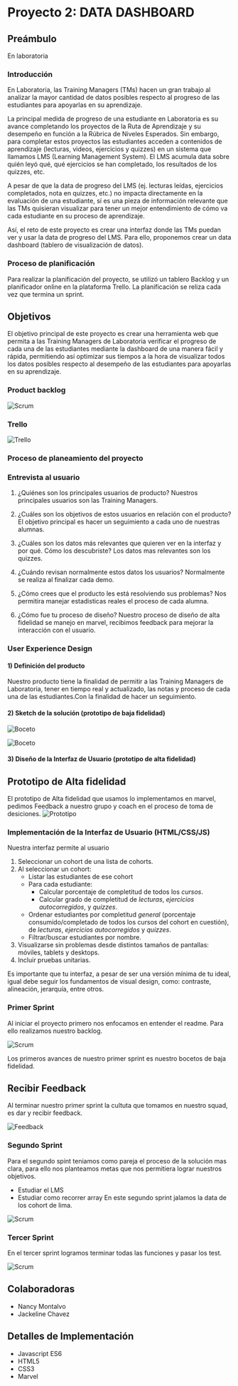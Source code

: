 
# Proyecto 2: DATA DASHBOARD

## Preámbulo
En laboratoria 

### Introducción
En Laboratoria, las Training Managers (TMs) hacen un gran trabajo al analizar la mayor cantidad de datos posibles respecto al progreso de las estudiantes para apoyarlas en su aprendizaje.

La principal medida de progreso de una estudiante en Laboratoria es su avance completando los proyectos de la Ruta de Aprendizaje y su desempeño en función a la Rúbrica de Niveles Esperados. Sin embargo, para completar estos proyectos las estudiantes acceden a contenidos de aprendizaje (lecturas, videos, ejercicios y quizzes) en un sistema que llamamos LMS (Learning Management System). El LMS acumula data sobre quién leyó qué, qué ejercicios se han completado, los resultados de los quizzes, etc.

A pesar de que la data de progreso del LMS (ej. lecturas leídas, ejercicios completados, nota en quizzes, etc.) no impacta directamente en la evaluación de una estudiante, sí es una pieza de información relevante que las TMs quisieran visualizar para tener un mejor entendimiento de cómo va cada estudiante en su proceso de aprendizaje.

Así, el reto de este proyecto es crear una interfaz donde las TMs puedan ver y usar la data de progreso del LMS. Para ello, proponemos crear un data dashboard (tablero de visualización de datos).

### Proceso de planificación
Para realizar la planificación del proyecto, se utilizó un tablero Backlog y un planificador online en la plataforma Trello.
La planificación se reliza cada vez que termina un sprint.

## Objetivos 
El objetivo principal de este proyecto es crear una herramienta web que permita a las Training Managers de Laboratoria verificar el progreso de cada una de las estudiantes mediante la dashboard de una manera fácil y rápida,  permitiendo así optimizar sus tiempos a la hora de  visualizar todos los datos posibles respecto al desempeño de las estudiantes para apoyarlas en su aprendizaje. 

### Product backlog
![Scrum](src/Imagen/scrum.jpg)

### Trello
![Trello](src/Imagen/trello.jpg)

### Proceso de planeamiento del proyecto

### Entrevista al usuario
1. ¿Quiénes son los principales usuarios de producto?
    Nuestros principales usuarios son las Training Managers.

2. ¿Cuáles son los objetivos de estos usuarios en relación con el producto?
    El objetivo principal es hacer un seguimiento a cada uno de nuestras alumnas.

3. ¿Cuáles son los datos más relevantes que quieren ver en la interfaz y por qué. Cómo los descubriste?
    Los datos mas relevantes son los quizzes.

4. ¿Cuándo revisan normalmente estos datos los usuarios?
    Normalmente se realiza al finalizar cada demo.

5. ¿Cómo crees que el producto les está resolviendo sus problemas?
    Nos permitira manejar estadisticas reales el proceso de cada alumna.

6. ¿Cómo fue tu proceso de diseño?
    Nuestro proceso de diseño de alta fidelidad se manejo en marvel, recibimos feedback para mejorar la interacción con el usuario.

### User Experience Design

#### 1) Definición del producto
Nuestro producto tiene la finalidad de permitir a las Training Managers de Laboratoria, tener en tiempo real y actualizado, las notas y proceso de cada una de las estudiantes.Con la finalidad de hacer un seguimiento.

#### 2) Sketch de la solución (prototipo de baja fidelidad)

![Boceto](src/Imagen/pagina1.jpg)

![Boceto](src/Imagen/pagina%202.jpg)

#### 3) Diseño de la Interfaz de Usuario (prototipo de alta fidelidad)

## Prototipo de Alta fidelidad 
El prototipo de Alta fidelidad que usamos lo implementamos en marvel, pedimos Feedback a nuestro grupo y coach en el proceso de toma de desiciones. 
![Prototipo](src/Imagen/Prototipo-Marvel.jpg)

### Implementación de la Interfaz de Usuario (HTML/CSS/JS)
Nuestra interfaz permite al usuario
1. Seleccionar un cohort de una lista de cohorts.
2. Al seleccionar un cohort:
   - Listar las estudiantes de ese cohort
   - Para cada estudiante:
     + Calcular porcentaje de completitud de todos los _cursos_.
     + Calcular grado de completitud de _lecturas_, _ejercicios autocorregidos_,
       y _quizzes_.
   - Ordenar estudiantes por completitud _general_ (porcentaje consumido/completado
     de todos los cursos del cohort en cuestión), de _lecturas_, _ejercicios
     autocorregidos_ y _quizzes_.
   - Filtrar/buscar estudiantes por nombre.
3. Visualizarse sin problemas desde distintos tamaños de pantallas: móviles,
   tablets y desktops.
4. Incluir pruebas unitarias.

Es importante que tu interfaz, a pesar de ser una versión mínima de tu ideal,
igual debe seguir los fundamentos de visual design, como: contraste,
alineación, jerarquía, entre otros.

### Primer Sprint 

Al iniciar el proyecto primero nos enfocamos en entender el readme. Para ello realizamos nuestro backlog.

![Scrum](src/Imagen/scrum.jpg)

Los primeros avances de nuestro primer sprint es nuestro bocetos de baja fidelidad.

## Recibir Feedback
Al terminar nuestro primer sprint la cultuta que tomamos en nuestro squad, es dar y recibir feedback. 

![Feedback](src/Imagen/feedback.jpg)


### Segundo Sprint 

Para el segundo spint teniamos como pareja el proceso de la solución mas clara, para ello nos planteamos metas que nos permitiera lograr nuestros objetivos.
* Estudiar el LMS
* Estudiar como recorrer array 
En este segundo sprint jalamos la data de los cohort de lima.

![Scrum](src/Imagen/sprint2.jpg)

### Tercer Sprint 

En el tercer sprint logramos terminar todas las funciones y pasar los test.

![Scrum](src/Imagen/3%20sprint.jpg)

## Colaboradoras
* Nancy Montalvo 
* Jackeline Chavez

## Detalles de Implementación
- Javascript ES6
- HTML5
- CSS3
- Marvel


